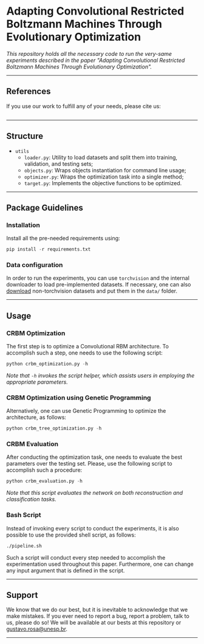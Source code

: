 # Adapting Convolutional Restricted Boltzmann Machines Through Evolutionary Optimization

*This repository holds all the necessary code to run the very-same experiments described in the paper "Adapting Convolutional Restricted Boltzmann Machines Through Evolutionary Optimization".*

---

## References

If you use our work to fulfill any of your needs, please cite us:

```
```

---

## Structure

 * `utils`
   * `loader.py`: Utility to load datasets and split them into training, validation, and testing sets;
   * `objects.py`: Wraps objects instantiation for command line usage;
   * `optimizer.py`: Wraps the optimization task into a single method;  
   * `target.py`: Implements the objective functions to be optimized.
   
---

## Package Guidelines

### Installation

Install all the pre-needed requirements using:

```Python
pip install -r requirements.txt
```

### Data configuration

In order to run the experiments, you can use `torchvision` and the internal downloader to load pre-implemented datasets. If necessary, one can also [download](https://www.recogna.tech/files/crbm_tuning) non-torchvision datasets and put them in the `data/` folder.

---

## Usage

### CRBM Optimization

The first step is to optimize a Convolutional RBM architecture. To accomplish such a step, one needs to use the following script:

```Python
python crbm_optimization.py -h
```

*Note that `-h` invokes the script helper, which assists users in employing the appropriate parameters.*

### CRBM Optimization using Genetic Programming

Alternatively, one can use Genetic Programming to optimize the architecture, as follows:

```Python
python crbm_tree_optimization.py -h
```

### CRBM Evaluation

After conducting the optimization task, one needs to evaluate the best parameters over the testing set. Please, use the following script to accomplish such a procedure:

```Python
python crbm_evaluation.py -h
```

*Note that this script evaluates the network on both reconstruction and classification tasks.*

### Bash Script

Instead of invoking every script to conduct the experiments, it is also possible to use the provided shell script, as follows:

```Bash
./pipeline.sh
```

Such a script will conduct every step needed to accomplish the experimentation used throughout this paper. Furthermore, one can change any input argument that is defined in the script.

---

## Support

We know that we do our best, but it is inevitable to acknowledge that we make mistakes. If you ever need to report a bug, report a problem, talk to us, please do so! We will be available at our bests at this repository or gustavo.rosa@unesp.br.

---
